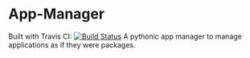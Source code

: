 # App-Manager  
Built with Travis CI: [![Build Status](https://travis-ci.org/scuba10steve/App-Manager.svg?branch=master)](https://travis-ci.org/scuba10steve/App-Manager)
A pythonic app manager to manage applications as if they were packages.
